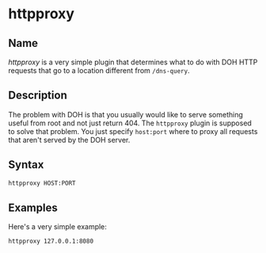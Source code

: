 # httpproxy

## Name

*httpproxy* is a very simple plugin that determines what to do with DOH HTTP requests that go to a location different from `/dns-query`.

## Description

The problem with DOH is that you usually would like to serve something useful from root and not just return 404. The `httpproxy` plugin is supposed to solve that problem. You just specify `host:port` where to proxy all requests that aren't served by the DOH server. 

## Syntax

~~~ txt
httpproxy HOST:PORT
~~~

## Examples

Here's a very simple example:

~~~ txt
httpproxy 127.0.0.1:8080
~~~

